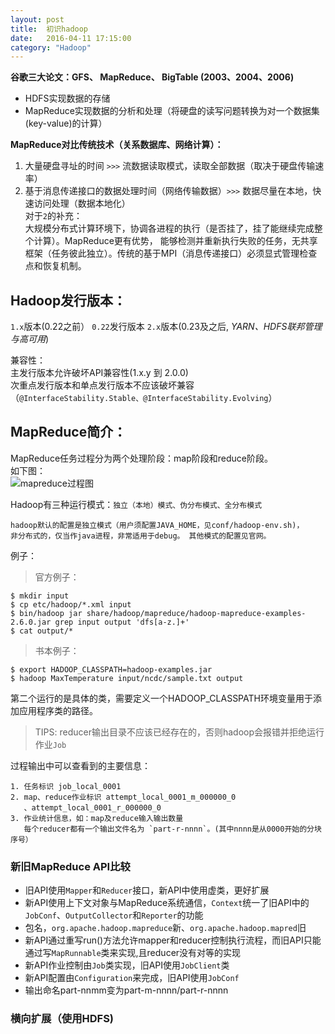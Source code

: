 ```yaml
---
layout: post
title:  初识hadoop
date:   2016-04-11 17:15:00
category: "Hadoop"
---
```

**谷歌三大论文：GFS、 MapReduce、 BigTable  (2003、2004、2006)**

- HDFS实现数据的存储  
- MapReduce实现数据的分析和处理（将硬盘的读写问题转换为对一个数据集(key-value)的计算）

**MapReduce对比传统技术（关系数据库、网络计算）：**  
1. 大量硬盘寻址的时间  `>>>` 流数据读取模式，读取全部数据（取决于硬盘传输速率）  
2. 基于消息传递接口的数据处理时间（网络传输数据）`>>>` 数据尽量在本地，快速访问处理（数据本地化）  
对于`2`的补充：  
大规模分布式计算环境下，协调各进程的执行（是否挂了，挂了能继续完成整个计算）。MapReduce更有优势，
能够检测并重新执行失败的任务，无共享框架（任务彼此独立）。传统的基于MPI（消息传递接口）必须显式管理检查点和恢复机制。

## Hadoop发行版本： ##
`1.x`版本(0.22之前）     `0.22`发行版本     `2.x`版本(0.23及之后, *YARN、HDFS联邦管理与高可用*)

兼容性：  
主发行版本允许破坏API兼容性(1.x.y 到 2.0.0)  
次重点发行版本和单点发行版本不应该破坏兼容（`@InterfaceStability.Stable、@InterfaceStability.Evolving`）

## MapReduce简介： ##
MapReduce任务过程分为两个处理阶段：map阶段和reduce阶段。  
如下图：  
![mapreduce过程图](http://geleeq.github.io/blog/post_res/images/hadoop/mapreduce-1.jpg)  


Hadoop有三种运行模式：`独立（本地）模式、伪分布模式、全分布模式`  

	hadoop默认的配置是独立模式（用户须配置JAVA_HOME，见conf/hadoop-env.sh)，
	非分布式的，仅当作java进程，非常适用于debug。 其他模式的配置见官网。

例子：  

>官方例子：

	$ mkdir input
	$ cp etc/hadoop/*.xml input
	$ bin/hadoop jar share/hadoop/mapreduce/hadoop-mapreduce-examples-2.6.0.jar grep input output 'dfs[a-z.]+'
	$ cat output/*

>书本例子：

	$ export HADOOP_CLASSPATH=hadoop-examples.jar
	$ hadoop MaxTemperature input/ncdc/sample.txt output

第二个运行的是具体的类，需要定义一个HADOOP_CLASSPATH环境变量用于添加应用程序类的路径。

>TIPS: reducer输出目录不应该已经存在的，否则hadoop会报错并拒绝运行作业`Job`

过程输出中可以查看到的主要信息：

	1. 任务标识 job_local_0001
	2. map、reduce作业标识 attempt_local_0001_m_000000_0
	   、attempt_local_0001_r_000000_0
	3. 作业统计信息，如：map及reduce输入输出数量
	   每个reducer都有一个输出文件名为 `part-r-nnnn`。(其中nnnn是从0000开始的分块序号）

### 新旧MapReduce API比较 ###

- 旧API使用`Mapper`和`Reducer`接口，新API中使用虚类，更好扩展
- 新API使用上下文对象与MapReduce系统通信，`Context`统一了旧API中的`JobConf`、`OutputCollector`和`Reporter`的功能
- 包名，`org.apache.hadoop.mapreduce`新、`org.apache.hadoop.mapred`旧
- 新API通过重写run()方法允许mapper和reducer控制执行流程，而旧API只能通过写`MapRunnable`类来实现,且reducer没有对等的实现
- 新API作业控制由`Job`类实现，旧API使用`JobClient`类
- 新API配置由`Configuration`来完成，旧API使用`JobConf`
- 输出命名part-nnmm变为part-m-nnnn/part-r-nnnn

### 横向扩展（使用HDFS)